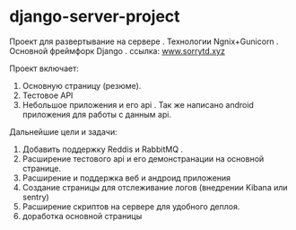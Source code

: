 # django-server-project
Проект для развертывание на сервере . Технологии Ngnix+Gunicorn . Основной фреймфорк Django .
ссылка: www.sorrytd.xyz

Проект включает:
  1. Основную страницу (резюме).
  2. Тестовое API
  3. Небольшое приложения и его api . Так же написано android приложения для работы с данным api.
  
Дальнейшие цели и задачи:
  1. Добавить поддержку Reddis и RabbitMQ .
  2. Расширение тестового api и его демонстранации на основной странице.
  3. Расширение и поддержка веб и андроид приложения
  4. Создание страницы для отслеживание логов (внедрении Kibana или sentry)
  5. Расширение скриптов на сервере для удобного деплоя. 
  6. доработка основной страницы
  
